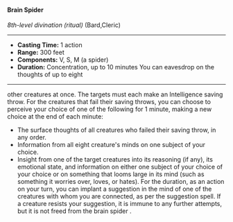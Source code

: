 #### Brain Spider
*8th-level divination* *(ritual)* (Bard,Cleric)
___
- **Casting Time:** 1 action
- **Range:** 300 feet
- **Components:** V, S, M (a spider)
- **Duration:** Concentration, up to 10 minutes You can eavesdrop on the thoughts of up to eight
---
other creatures at once. The targets must each make
an Intelligence saving throw. For the creatures that
fail their saving throws, you can choose to perceive
your choice of one of the following for 1 minute,
making a new choice at the end of each minute:
* The surface thoughts of all creatures who failed
their saving throw, in any order.
* Information from all eight creature's minds on
one subject of your choice.
* Insight from one of the target creatures into its
reasoning (if any), its emotional state, and
information on either one subject of your choice
of your choice or on something that looms large
in its mind (such as something it worries over,
loves, or hates).
For the duration, as an action on your turn, you
can implant a suggestion in the mind of one of the
creatures with whom you are connected, as per the
suggestion  spell. If a creature resists your
suggestion, it is immune to any further attempts,
but it is not freed from the brain spider .
